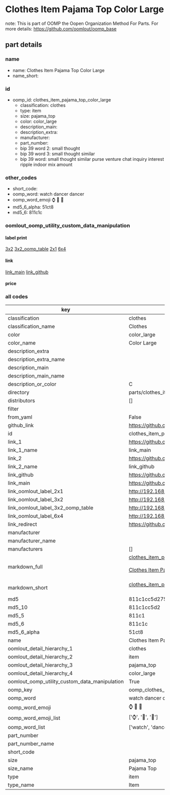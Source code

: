 # Clothes Item Pajama Top Color Large  

note: This is part of OOMP the Oopen Organization Method For Parts. For more details: https://github.com/oomlout/oomp_base

##  part details
  







### name
* name: Clothes Item Pajama Top Color Large
* name_short: 
### id
* oomp_id: clothes_item_pajama_top_color_large
  * classification: clothes
  * type: item
  * size: pajama_top
  * color: color_large
  * description_main: 
  * description_extra: 
  * manufacturer: 
  * part_number: 
  * bip 39 word 2: small thought
  * bip 39 word 3: small thought similar
  * bip 39 word: small thought similar purse venture chat inquiry interest ripple indoor mix amount

### other_codes
* short_code: 
* oomp_word: watch dancer dancer
* oomp_word_emoji :watch: :dancer: :dancer:
* md5_6_alpha: 51ct8
* md5_6: 811c1c






### oomlout_oomp_utility_custom_data_manipulation
#### label print
[3x2](http://192.168.1.245:1112/?label=oomp%2051ct8)
[3x2_oomp_table](http://192.168.1.108:1112/?label=oomp%2051ct8)
[2x1](http://192.168.1.242:1112/?label=oomp%2051ct8)
[6x4](http://192.168.1.55:1112/?label=oomp%2051ct8)    

#### link

[link_main](https://github.com/oomlout/oomlout_oomp_version_1_messy/tree/main/parts/clothes_item_pajama_top_color_large) [link_github](https://github.com/oomlout/oomlout_oomp_version_1_messy/tree/main/parts/clothes_item_pajama_top_color_large)                             

#### price







### all codes 
| key | value |  
| --- | --- |  
| classification | clothes |  
| classification_name | Clothes |  
| color | color_large |  
| color_name | Color Large |  
| description_extra |  |  
| description_extra_name |  |  
| description_main |  |  
| description_main_name |  |  
| description_or_color | C  |  
| directory | parts/clothes_item_pajama_top_color_large |  
| distributors | [] |  
| filter |  |  
| from_yaml | False |  
| github_link | https://github.com/oomlout/oomlout_oomp_part_src/tree/main/parts/clothes_item_pajama_top_color_large |  
| id | clothes_item_pajama_top_color_large |  
| link_1 | https://github.com/oomlout/oomlout_oomp_version_1_messy/tree/main/parts/clothes_item_pajama_top_color_large |  
| link_1_name | link_main |  
| link_2 | https://github.com/oomlout/oomlout_oomp_version_1_messy/tree/main/parts/clothes_item_pajama_top_color_large |  
| link_2_name | link_github |  
| link_github | https://github.com/oomlout/oomlout_oomp_version_1_messy/tree/main/parts/clothes_item_pajama_top_color_large |  
| link_main | https://github.com/oomlout/oomlout_oomp_version_1_messy/tree/main/parts/clothes_item_pajama_top_color_large |  
| link_oomlout_label_2x1 | http://192.168.1.242:1112/?label=oomp%2051ct8 |  
| link_oomlout_label_3x2 | http://192.168.1.245:1112/?label=oomp%2051ct8 |  
| link_oomlout_label_3x2_oomp_table | http://192.168.1.108:1112/?label=oomp%2051ct8 |  
| link_oomlout_label_6x4 | http://192.168.1.55:1112/?label=oomp%2051ct8 |  
| link_redirect | https://github.com/oomlout/oomlout_oomp_version_1_messy/tree/main/parts/clothes_item_pajama_top_color_large |  
| manufacturer |  |  
| manufacturer_name |  |  
| manufacturers | [] |  
| markdown_full | [clothes_item_pajama_top_color_large](none)<br>[](none)<br>[Clothes Item Pajama Top Color Large](none)<br><br> |  
| markdown_short | [clothes_item_pajama_top_color_large](none)<br><br> |  
| md5 | 811c1cc5d275ae989b792ae991f83e63 |  
| md5_10 | 811c1cc5d2 |  
| md5_5 | 811c1 |  
| md5_6 | 811c1c |  
| md5_6_alpha | 51ct8 |  
| name | Clothes Item Pajama Top Color Large |  
| oomlout_detail_hierarchy_1 | clothes |  
| oomlout_detail_hierarchy_2 | item |  
| oomlout_detail_hierarchy_3 | pajama_top |  
| oomlout_detail_hierarchy_4 | color_large |  
| oomlout_oomp_utility_custom_data_manipulation | True |  
| oomp_key | oomp_clothes_item_pajama_top_color_large |  
| oomp_word | watch dancer dancer |  
| oomp_word_emoji | :watch: :dancer: :dancer: |  
| oomp_word_emoji_list | [':watch:', ':dancer:', ':dancer:'] |  
| oomp_word_list | ['watch', 'dancer', 'dancer'] |  
| part_number |  |  
| part_number_name |  |  
| short_code |  |  
| size | pajama_top |  
| size_name | Pajama Top |  
| type | item |  
| type_name | Item |  
